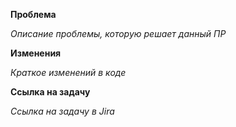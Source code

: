 **Проблема**

*Описание проблемы, которую решает данный ПР*


**Изменения**

*Краткое изменений в коде*


**Ссылка на задачу**

*Ссылка на задачу в Jira*
